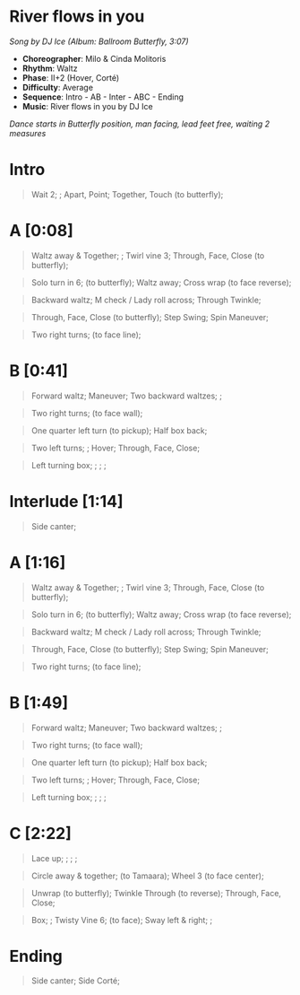# River flows in you
*Song by DJ Ice (Album: Ballroom Butterfly, 3:07)*

* **Choreographer**: Milo & Cinda Molitoris
* **Rhythm**: Waltz
* **Phase**: II+2 (Hover, Corté)
* **Difficulty**: Average
* **Sequence**: Intro - AB - Inter - ABC - Ending
* **Music**: River flows in you by DJ Ice

*Dance starts in Butterfly position, man facing, lead feet free, waiting 2 measures*

# Intro

> Wait 2; ; Apart, Point; Together, Touch (to butterfly);

# A [0:08]

> Waltz away & Together; ; Twirl vine 3; Through, Face, Close (to butterfly);

> Solo turn in 6; (to butterfly); Waltz away; Cross wrap (to face reverse);

> Backward waltz; M check / Lady roll across; Through Twinkle;

> Through, Face, Close (to butterfly); Step Swing; Spin Maneuver;

> Two right turns; (to face line);

# B [0:41]

> Forward waltz; Maneuver; Two backward waltzes; ;

> Two right turns; (to face wall);

> One quarter left turn (to pickup); Half box back;

> Two left turns; ; Hover; Through, Face, Close;

> Left turning box; ; ; ;

# Interlude [1:14]

> Side canter;

# A [1:16]

> Waltz away & Together; ; Twirl vine 3; Through, Face, Close (to butterfly);

> Solo turn in 6; (to butterfly); Waltz away; Cross wrap (to face reverse);

> Backward waltz; M check / Lady roll across; Through Twinkle;

> Through, Face, Close (to butterfly); Step Swing; Spin Maneuver;

> Two right turns; (to face line);

# B [1:49]

> Forward waltz; Maneuver; Two backward waltzes; ;

> Two right turns; (to face wall);

> One quarter left turn (to pickup); Half box back;

> Two left turns; ; Hover; Through, Face, Close;

> Left turning box; ; ; ;


# C [2:22]

> Lace up; ; ; ;

> Circle away & together; (to Tamaara); Wheel 3 (to face center);

> Unwrap (to butterfly); Twinkle Through (to reverse); Through, Face, Close;

> Box; ; Twisty Vine 6; (to face); Sway left & right; ;

# Ending

> Side canter; Side Corté;
